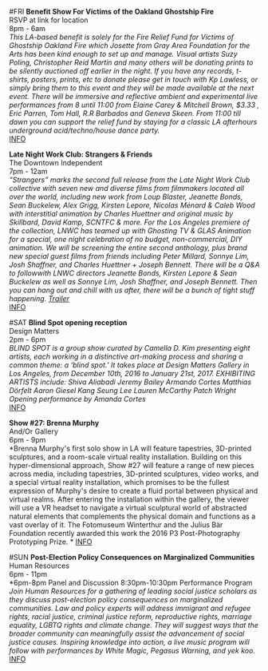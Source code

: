 #FRI
**Benefit Show For Victims of the Oakland Ghostship Fire**  
RSVP at link for location  
8pm - 6am  
*This LA-based benefit is solely for the Fire Relief Fund for Victims of Ghostship Oakland Fire which Josette from Gray Area Foundation for the Arts has been kind enough to set up and manage. Visual artists Suzy Poling, Christopher Reid Martin and many others will be donating prints to be silently auctioned off earlier in the night. If you have any records, t-shirts, posters, prints, etc to donate please get in touch with Kp Lawless, or simply bring them to this event and they will be made available at the next event. There will be immersive and reflective ambient and experimental live performances from 8 until 11:00 from Elaine Carey & Mitchell Brown, $3.33 , Eric Parren, Tom Hall, R.R Barbados and Geneva Skeen. From 11:00 till dawn you can support the relief fund by staying for a classic LA afterhours underground acid/techno/house dance party.*   
[INFO](http://restlessnites.com/oaklandbenefit)  

**Late Night Work Club: Strangers & Friends**  
The Downtown Independent  
7pm - 12am  
*“Strangers” marks the second full release from the Late Night Work Club collective with seven new and diverse films from filmmakers located all over the world, including new work from Loup Blaster, Jeanette Bonds, Sean Buckelew, Alex Grigg, Kirsten Lepore, Nicolas Ménard & Caleb Wood with interstitial animation by Charles Huettner and original music by Skillbard, David Kamp, SCNTFC & more. For the Los Angeles premiere of the collection, LNWC has teamed up with Ghosting TV & GLAS Animation for a special, one night celebration of no budget, non-commercial, DIY animation. We will be screening the entire second anthology, plus brand new special guest films from friends including Peter Millard, Sonnye Lim, Josh Shaffner, and Charles Huettner + Joseph Bennett. There will be a Q&A to followwith LNWC directors Jeanette Bonds, Kirsten Lepore & Sean Buckelew as well as Sonnye Lim, Josh Shaffner, and Joseph Bennett. Then you can hang out and chill with us after, there will be a bunch of tight stuff happening. [Trailer](https://vimeo.com/187903074)*  
[INFO](https://www.facebook.com/events/1830318420546653/)  

#SAT
**Blind Spot opening reception**  
Design Matters  
2pm - 6pm  
*BLIND SPOT is a group show curated by Camella D. Kim presenting eight artists, each working in a distinctive art-making process and sharing a common theme: a ‘blind spot.’ It takes place at Design Matters Gallery in Los Angeles, from December 10th, 2016 to January 21st, 2017. EXHIBITING ARTISTS include:
Shiva Aliabadi 
Jeremy Bailey
Armando Cortes
Matthias Dörfelt 
Aaron Giesel
Kang Seung Lee
Lauren McCarthy
Patch Wright
Opening performance by Amanda Cortes*  
[INFO](https://www.facebook.com/events/1010963939015537/)  

**Show #27: Brenna Murphy**  
And/Or Gallery  
6pm - 9pm  
*Brenna Murphy's first solo show in LA will feature tapestries, 3D-printed sculptures, and a room-scale virtual reality installation. Building on this hyper-dimensional approach, Show #27 will feature a range of new pieces across media, including tapestries, 3D-printed sculptures, video works, and a special virtual reality installation, which promises to be the fullest expression of Murphy's desire to create a fluid portal between physical and virtual realms. After entering the installation within the gallery, the viewer will use a VR headset to navigate a virtual sculptural world of abstracted natural elements that complements the physical domain and functions as a vast overlay of it. The Fotomuseum Winterthur and the Julius Bär Foundation recently awarded this work the 2016 P3 Post-Photography Prototyping Prize. *
[INFO](https://www.facebook.com/events/114807245677437/)  

#SUN
**Post-Election Policy Consequences on Marginalized Communities**  
Human Resources  
6pm - 11pm  
*6pm-8pm Panel and Discussion
8:30pm-10:30pm Performance Program
*Join Human Resources for a gathering of leading social justice scholars as they discuss post-election policy consequences on marginalized communities. Law and policy experts will address immigrant and refugee rights, racial justice, criminal justice reform, reproductive rights, marriage equality, LGBTQ rights and climate change. They will suggest ways that the broader community can meaningfully assist the advancement of social justice causes. Inspiring knowledge into action, a live music program will follow with performances by White Magic, Pegasus Warning, and yek koo.*  
[INFO](https://www.facebook.com/events/225203784582383/)  